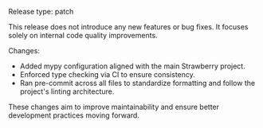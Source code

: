 Release type: patch

This release does not introduce any new features or bug fixes. It focuses solely on internal code quality improvements.

Changes:
- Added mypy configuration aligned with the main Strawberry project.
- Enforced type checking via CI to ensure consistency.
- Ran pre-commit across all files to standardize formatting and follow the project's linting architecture.

These changes aim to improve maintainability and ensure better development practices moving forward.